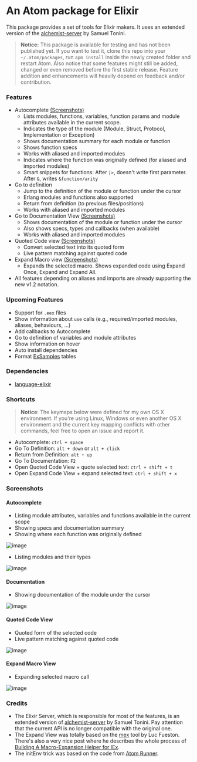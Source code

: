 # An Atom package for Elixir

This package provides a set of tools for Elixir makers. It uses an extended version of the [alchemist-server](https://github.com/tonini/alchemist-server) by Samuel Tonini.

> **Notice:** This package is available for testing and has not been published yet. If you want to test it, clone this repo into your `~/.atom/packages`, run `apm install` inside the newly created folder and restart Atom. Also notice that some features might still be added, changed or even removed before the first stable release. Feature addition and enhancements will heavily depend on feedback and/or contribution.

### Features

- Autocomplete [(Screenshots)](#screenshots-autocomplete)
  - Lists modules, functions, variables, function params and module attributes available in the current scope.
  - Indicates the type of the module (Module, Struct, Protocol, Implementation or Exception)
  - Shows documentation summary for each module or function
  - Shows function specs
  - Works with aliased and imported modules
  - Indicates where the function was originally defined (for aliased and imported modules)
  - Smart snippets for functions: After `|>`, doesn't write first parameter. After `&`, writes `&function/arity`
- Go to definition
  - Jump to the definition of the module or function under the cursor
  - Erlang modules and functions also supported
  - Return from definition (to previous files/positions)
  - Works with aliased and imported modules
- Go to Documentation View [(Screenshots)](#screenshots-documentation)
  - Shows documentation of the module or function under the cursor
  - Also shows specs, types and callbacks (when available)
  - Works with aliased and imported modules
- Quoted Code view [(Screenshots)](#screenshots-quoted)
  - Convert selected text into its quoted form
  - Live pattern matching against quoted code
- Expand Macro view [(Screenshots)](#screenshots-expand)
  - Expands the selected macro. Shows expanded code using Expand Once, Expand and Expand All.
- All features depending on aliases and imports are already supporting the new v1.2 notation.

### Upcoming Features

- Support for `.eex` files
- Show information about `use` calls (e.g., required/imported modules, aliases, behaviours, ...)
- Add callbacks to Autocomplete
- Go to definition of variables and module attributes
- Show information on hover
- Auto install dependencies
- Format [ExSamples](https://github.com/msaraiva/exsamples) tables

### Dependencies
- [language-elixir](https://atom.io/packages/language-elixir)

### Shortcuts

> **Notice**: The keymaps below were defined for my own OS X environment. If you're using Linux, Windows or even another OS X environment and the current key mapping conflicts with other commands, feel free to open an issue and report it.

- Autocomplete: `ctrl + space`
- Go To Definition: `alt + down` or `alt + click`
- Return from Definition: `alt + up`
- Go To Documentation: `F2`
- Open Quoted Code View + quote selected text: `ctrl + shift + t`
- Open Expand Code View + expand selected text: `ctrl + shift + x`

### Screenshots

#### <a name="screenshots-autocomplete"></a> Autocomplete

- Listing module attributes, variables and functions available in the current scope
- Showing specs and documentation summary
- Showing where each function was originally defined

![image](/../assets/screenshots/autocomplete1.png?raw=true)

- Listing modules and their types

![image](/../assets/screenshots/autocomplete3.png?raw=true)

#### <a name="screenshots-documentation"></a> Documentation
- Showing documentation of the module under the cursor

![image](/../assets/screenshots/docs_docs.png?raw=true)

#### <a name="screenshots-quoted"></a> Quoted Code View

- Quoted form of the selected code
- Live pattern matching against quoted code

![image](/../assets/screenshots/quoted.png?raw=true)

#### <a name="screenshots-expand"></a> Expand Macro View

- Expanding selected macro call

![image](/../assets/screenshots/expand.png?raw=true)

### Credits

- The Elixir Server, which is responsible for most of the features, is an extended version of [alchemist-server](https://github.com/tonini/alchemist-server) by Samuel Tonini. Pay attention that the current API is no longer compatible with the original one.
- The Expand View was totally based on the [mex](https://github.com/mrluc/mex) tool by Luc Fueston. There's also a very nice post where he describes the whole process of [Building A Macro-Expansion Helper for IEx](http://blog.maketogether.com/building-a-macro-expansion-helper/).
- The initEnv trick was based on the code from [Atom Runner](https://github.com/lsegal/atom-runner/blob/master/lib/atom-runner.coffee).
